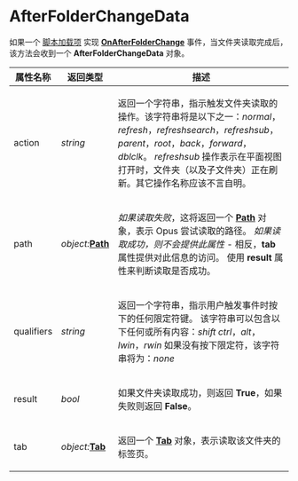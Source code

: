 # AfterFolderChangeData

如果一个 [脚本加载项](/Manual/scripting/script_add-ins/README.zh.md) 实现 **[OnAfterFolderChange](../scripting_events/onafterfolderchange.zh.md)** 事件，当文件夹读取完成后，该方法会收到一个 **AfterFolderChangeData** 对象。

<table>
<thead><tr><th>
属性名称</th><th>
返回类型</th><th>
描述
</th></tr></thead><tbody><tr><td>
action</td><td>

*string*</td><td>

返回一个字符串，指示触发文件夹读取的操作。该字符串将是以下之一：*normal*，*refresh*，*refreshsearch*，*refreshsub*，*parent*，*root*，*back*，*forward*，*dblclk*。
*refreshsub* 操作表示在平面视图打开时，文件夹（以及子文件夹）正在刷新。其它操作名称应该不言自明。
</td></tr><tr><td>
path</td><td>

*object:***[Path](path.zh.md)**</td><td>

*如果读取失败*，这将返回一个 **[Path](path.zh.md)** 对象，表示 Opus 尝试读取的路径。
*如果读取成功，则不会提供此属性* - 相反，**tab** 属性提供对此信息的访问。
使用 **result** 属性来判断读取是否成功。
</td></tr><tr><td>
qualifiers</td><td>

*string*</td><td>

返回一个字符串，指示用户触发事件时按下的任何限定符键。
该字符串可以包含以下任何或所有内容：*shift* *ctrl*，*alt*，*lwin*，*rwin*
如果没有按下限定符，该字符串将为：*none*
</td></tr><tr><td>
result</td><td>

*bool*</td><td>

如果文件夹读取成功，则返回 **True**，如果失败则返回 **False**。
</td></tr><tr><td>
tab</td><td>

*object:***[Tab](tab.zh.md)**</td><td>

返回一个 **[Tab](tab.zh.md)** 对象，表示读取该文件夹的标签页。
</td></tr></tbody>
</table>